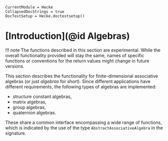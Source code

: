 ```@meta
CurrentModule = Hecke
CollapsedDocStrings = true
DocTestSetup = Hecke.doctestsetup()
```
# [Introduction](@id Algebras)

!!! note
    The functions described in this section are experimental. While the overall
    functionality provided will stay the same, names of specific functions or
    conventions for the return values might change in future versions.

This section describes the functionality for finite-dimensional associative
algebras (or just *algebras* for short). Since different applications have different requirements,
the following types of algebras are implemented:
- structure constant algebras,
- matrix algebras,
- group algebras,
- quaternion algebras.

These share a common interface encompassing a wide range of functions, which is
indicated by the use of the type `AbstractAssociativeAlgebra` in the signature.
